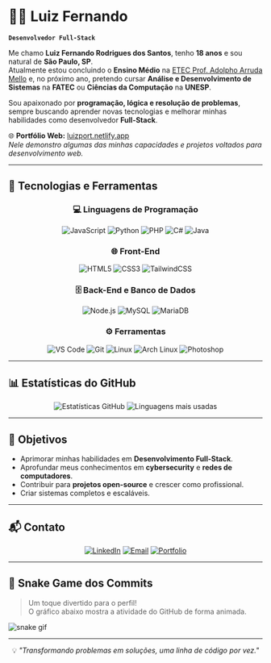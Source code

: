 # 👨‍💻 Luiz Fernando

**`Desenvolvedor Full-Stack`**

Me chamo **Luiz Fernando Rodrigues dos Santos**, tenho **18 anos** e sou natural de **São Paulo, SP**.  
Atualmente estou concluindo o **Ensino Médio** na [ETEC Prof. Adolpho Arruda Mello](https://etecarrudamello.cps.sp.gov.br/) e, no próximo ano, pretendo cursar **Análise e Desenvolvimento de Sistemas** na **FATEC** ou **Ciências da Computação** na **UNESP**.

Sou apaixonado por **programação, lógica e resolução de problemas**, sempre buscando aprender novas tecnologias e melhorar minhas habilidades como desenvolvedor **Full-Stack**.  

🌐 **Portfólio Web:** [luizport.netlify.app](https://luizport.netlify.app/)  
*Nele demonstro algumas das minhas capacidades e projetos voltados para desenvolvimento web.*

---

## 🚀 Tecnologias e Ferramentas

<div align="center">

### **💻 Linguagens de Programação**
![JavaScript](https://img.shields.io/badge/JavaScript-F7DF1E?style=for-the-badge&logo=javascript&logoColor=000)
![Python](https://img.shields.io/badge/Python-3776AB?style=for-the-badge&logo=python&logoColor=fff)
![PHP](https://img.shields.io/badge/PHP-777BB4?style=for-the-badge&logo=php&logoColor=fff)
![C#](https://img.shields.io/badge/C%23-239120?style=for-the-badge&logo=c-sharp&logoColor=fff)
![Java](https://img.shields.io/badge/Java-007396?style=for-the-badge&logo=openjdk&logoColor=fff)

### **🌐 Front-End**
![HTML5](https://img.shields.io/badge/HTML5-E34F26?style=for-the-badge&logo=html5&logoColor=fff)
![CSS3](https://img.shields.io/badge/CSS3-1572B6?style=for-the-badge&logo=css3&logoColor=fff)
![TailwindCSS](https://img.shields.io/badge/Tailwind_CSS-38B2AC?style=for-the-badge&logo=tailwind-css&logoColor=fff)

### **🗄 Back-End e Banco de Dados**
![Node.js](https://img.shields.io/badge/Node.js-339933?style=for-the-badge&logo=node.js&logoColor=fff)
![MySQL](https://img.shields.io/badge/MySQL-4479A1?style=for-the-badge&logo=mysql&logoColor=fff)
![MariaDB](https://img.shields.io/badge/MariaDB-003545?style=for-the-badge&logo=mariadb&logoColor=fff)

### **⚙️ Ferramentas**
![VS Code](https://img.shields.io/badge/VS_Code-0078d7?style=for-the-badge&logo=visual-studio-code&logoColor=fff)
![Git](https://img.shields.io/badge/Git-F05032?style=for-the-badge&logo=git&logoColor=fff)
![Linux](https://img.shields.io/badge/Linux-FCC624?style=for-the-badge&logo=linux&logoColor=000)
![Arch Linux](https://img.shields.io/badge/Arch_Linux-1793D1?style=for-the-badge&logo=arch-linux&logoColor=fff)
![Photoshop](https://img.shields.io/badge/Photoshop-31A8FF?style=for-the-badge&logo=adobe-photoshop&logoColor=fff)

</div>

---

## 📊 Estatísticas do GitHub

<div align="center">

![Estatísticas GitHub](https://github-readme-stats.vercel.app/api?username=Darkness-Vt&show_icons=true&theme=tokyonight&hide_border=true&locale=pt-br)
![Linguagens mais usadas](https://github-readme-stats.vercel.app/api/top-langs/?username=Darkness-Vt&layout=compact&theme=tokyonight&hide_border=true&locale=pt-br)

</div>

---

## 🎯 Objetivos
- Aprimorar minhas habilidades em **Desenvolvimento Full-Stack**.  
- Aprofundar meus conhecimentos em **cybersecurity** e **redes de computadores**.  
- Contribuir para **projetos open-source** e crescer como profissional.  
- Criar sistemas completos e escaláveis.

---

## 📬 Contato
<div align="center">
  
[![LinkedIn](https://img.shields.io/badge/LinkedIn-0077B5?style=for-the-badge&logo=linkedin&logoColor=fff)](https://www.linkedin.com/)
[![Email](https://img.shields.io/badge/Email-D14836?style=for-the-badge&logo=gmail&logoColor=fff)](mailto:seuemail@gmail.com)
[![Portfolio](https://img.shields.io/badge/Portfólio-000?style=for-the-badge&logo=firefox&logoColor=fff)](https://luizport.netlify.app/)

</div>

---

## 🐍 Snake Game dos Commits
> Um toque divertido para o perfil!  
> O gráfico abaixo mostra a atividade do GitHub de forma animada.

![snake gif](https://github.com/Darkness-Vt/Darkness-Vt/blob/output/github-contribution-grid-snake.svg)

---

<div align="center">
  
💡 *"Transformando problemas em soluções, uma linha de código por vez."*  

</div>

